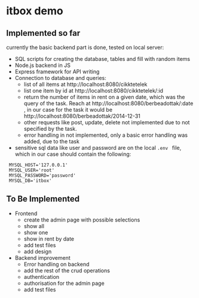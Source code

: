# itbox demo
## Implemented so far
currently the basic backend part is done, tested on local server:
  - SQL scripts for creating the database, tables and fill with random items
  - Node.js backend in JS
  - Express framework for API writing
  - Connection to database and queries:
    - list of all items at http://localhost:8080/cikktetelek
    - list one item by id at http://localhost:8080/cikktetelek/:id
    - return the number of items in rent on a given date, which was the query of the task. Reach at http://localhost:8080/berbeadottak/:date , in our case for the task it would be http://localhost:8080/berbeadottak/2014-12-31
    - other requests like post, update, delete not implemented due to not specified by the task.
    - error handling in not implemented, only a basic error handling was added, due to the task
  - sensitive sql data like user and password are on the local ```.env ``` file, which in our case should contain the following:
   ```
    MYSQL_HOST='127.0.0.1'
    MYSQL_USER='root'
    MYSQL_PASSWORD='password'
    MYSQL_DB='itbox'
   ```
  ## To Be Implemented
  - Frontend
    - create the admin page with possible selections
     - show all
     - show one
     - show in rent by date  
     - add test files
     - add design 
  - Backend improvement
    - Error handling on backend
    - add the rest of the crud operations
    - authentication
    - authorisation for the admin page
    - add test files
